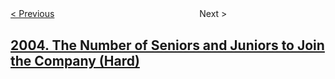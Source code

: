 <!--|This file generated by command(leetcode description); DO NOT EDIT.    |-->
<!--+----------------------------------------------------------------------+-->
<!--|@author    openset <openset.wang@gmail.com>                           |-->
<!--|@link      https://github.com/openset                                 |-->
<!--|@home      https://github.com/openset/leetcode                        |-->
<!--+----------------------------------------------------------------------+-->

[< Previous](../smallest-missing-genetic-value-in-each-subtree "Smallest Missing Genetic Value in Each Subtree")
　　　　　　　　　　　　　　　　
Next >

## [2004. The Number of Seniors and Juniors to Join the Company (Hard)](https://leetcode.com/problems/the-number-of-seniors-and-juniors-to-join-the-company "")


